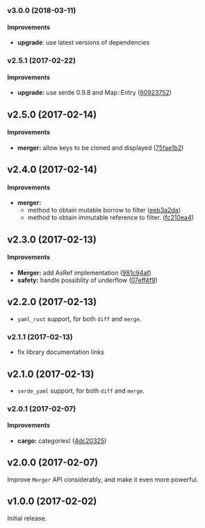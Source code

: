 <a name="v3.0.0"></a>
### v3.0.0 (2018-03-11)

#### Improvements
* **upgrade**: use latest versions of dependencies

<a name="v2.5.1"></a>
### v2.5.1 (2017-02-22)


#### Improvements

* **upgrade:**  use serde 0.9.8 and Map::Entry ([60923752](https://github.com/Byron/treediff-rs/commit/6092375279e6fe184c8b457f0e6eb5a9f7f05d3b))



<a name="v2.5.0"></a>
## v2.5.0 (2017-02-14)


#### Improvements

* **merger:**  allow keys to be cloned and displayed ([75fae1b2](https://github.com/Byron/treediff-rs/commit/75fae1b2c30b9ce42012f1c9d63118e0443b9b6f))



<a name="v2.4.0"></a>
## v2.4.0 (2017-02-14)


#### Improvements

* **merger:**
  *  method to obtain mutable borrow to filter ([eeb3a2da](https://github.com/Byron/treediff-rs/commit/eeb3a2da52c22d7e820fe3a40c74e55a2431ff9e))
  *  method to obtain immutable reference to filter. ([fc210ea4](https://github.com/Byron/treediff-rs/commit/fc210ea42354be6e8febcd210bd9630040bd357d))



<a name="v2.3.0"></a>
## v2.3.0 (2017-02-13)


#### Improvements

* **Merger:**  add AsRef implementation ([981c94af](https://github.com/Byron/treediff-rs/commit/981c94afe98cd1da11aed290562ebe4a1e7a60cc))
* **safety:**  handle possiblity of underflow ([07eff4f9](https://github.com/Byron/treediff-rs/commit/07eff4f93816bc10d4b0d5d98bcaef03741ee2c0))



<a name="v2.2.0"></a>
## v2.2.0 (2017-02-13)

* `yaml_rust` support, for both `diff` and `merge`.

<a name="v2.1.1"></a>
### v2.1.1 (2017-02-13)

* fix library documentation links

<a name="v2.1.0"></a>
## v2.1.0 (2017-02-13)

* `serde_yaml` support, for both `diff` and `merge`.


<a name="v2.0.1"></a>
### v2.0.1 (2017-02-07)


#### Improvements

* **cargo:**  categories! ([4dc20325](https://github.com/Byron/treediff-rs/commit/4dc2032561593cee1a41f2371396fade9687906c))



<a name=""></a>
##  v2.0.0 (2017-02-07)

Improve `Merger` API considerably, and make it even more powerful.

##  v1.0.0 (2017-02-02)

Initial release.